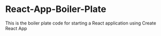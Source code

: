 # React-App-Boiler-Plate
This is the boiler plate code for starting a React application using Create React App
